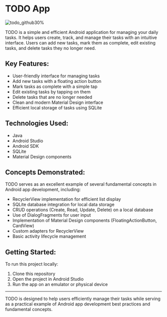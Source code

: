 # TODO App

![todo_github30%](https://github.com/user-attachments/assets/dfaeb1bb-0693-49f5-9fc8-39a65d667cbb)

TODO is a simple and efficient Android application for managing your daily tasks. It helps users create, track, and manage their tasks with an intuitive interface. 
Users can add new tasks, mark them as complete, edit existing tasks, and delete tasks they no longer need.

## Key Features:

* User-friendly interface for managing tasks
* Add new tasks with a floating action button
* Mark tasks as complete with a simple tap
* Edit existing tasks by tapping on them
* Delete tasks that are no longer needed
* Clean and modern Material Design interface
* Efficient local storage of tasks using SQLite

## Technologies Used:

* Java
* Android Studio
* Android SDK
* SQLite
* Material Design components

## Concepts Demonstrated:

TODO serves as an excellent example of several fundamental concepts in Android app development, including:

* RecyclerView implementation for efficient list display
* SQLite database integration for local data storage
* CRUD operations (Create, Read, Update, Delete) on a local database
* Use of DialogFragments for user input
* Implementation of Material Design components (FloatingActionButton, CardView)
* Custom adapters for RecyclerView
* Basic activity lifecycle management

## Getting Started:

To run this project locally:

1. Clone this repository
2. Open the project in Android Studio
3. Run the app on an emulator or physical device

---

TODO is designed to help users efficiently manage their tasks while serving as a practical example of Android app development best practices and fundamental concepts.
